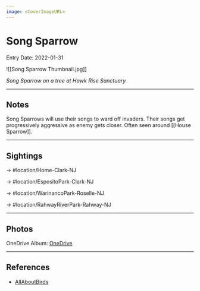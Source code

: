 ```yaml
---
image: <CoverImageURL>
---
```


# Song Sparrow
Entry Date: 2022-01-31


![[Song Sparrow Thumbnail.jpg]]

*Song Sparrow on a tree at Hawk Rise Sanctuary.*

---------------------------------------------------------------
## Notes
Song Sparrows will use their songs to ward off invaders. Their songs get progressively aggressive as enemy gets closer. Often seen around [[House Sparrow]].

---------------------------------------------------------------
## Sightings

-> #location/Home-Clark-NJ 

-> #location/EspositoPark-Clark-NJ

-> #location/WarinancoPark-Roselle-NJ 

-> #location/RahwayRiverPark-Rahway-NJ 

---------------------------------------------------------------
## Photos
OneDrive Album: [OneDrive](https://1drv.ms/u/s!AvaIuMdCo_w-x0lhQ-5dMUga_ofj?e=WqohJS)


---------------------------------------------------------------
## References
- [AllAboutBirds](https://www.allaboutbirds.org/guide/Song_Sparrow/overview)